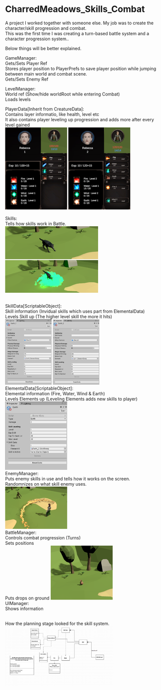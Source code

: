 # CharredMeadows_Skills_Combat
A project I worked together with someone else. My job was to create the character/skill progression and combat.<br>
This was the first time I was creating a turn-based battle system and a character progression system.. <br>

Below things will be better explained. 



GameManager: <br>
Gets/Sets Player Ref <br>
Stores player position to PlayerPrefs to save player position while jumping between main world and combat scene. <br>
Gets/Sets Enemy Ref<br>

LevelManager:<br>
World ref (Show/hide worldRoot while entering Combat) <br>
Loads levels<br>

PlayerData[Inherit from CreatureData]:<br>
Contains layer informatio, like health, level etc<br>
It also contains player leveling up progression and adds more after every level gained<br>
<img src="Img/PlayerProgression_Lvl1.png" width="200">
<img src="Img/PlayerProgression_Lvl2.png" width="200">
<br>
<br>
Skills:<br>
Tells how skills work in Battle.<br>
<img src="Img/wolf.png" width="300">
<img src="Img/skillusedwolf.png" width="300">

<br>
SkillData[ScriptableObject]:<br>
Skill information (Invidual skills which uses part from ElementalData)<br>
Levels Skill up (The higher level skill the more it hits)<br>
<img src="Img/skill.png" width="150"> 
<img src="Img/Level_2_Skill.png" width="150">


<br>
ElementalData[ScriptableObject]:<br>
Elemental information (Fire, Water, Wind & Earth)<br>
Levels Elements up (Leveling Elements adds new skills to player)<br>
<img src="Img/scriptableObj_Elem.png" width="200">


 <br>
EnemyManager:<br>
Puts enemy skills in use and tells how it works on the screen.<br>
Randomnizes on what skill enemy uses. <br>
<img src="Img/enemyskillOnplayer.png" width="200">

<br>
BattleManager:<br>
Controls combat progression (Turns)<br>
Sets positions<br>
Puts drops on ground
<img src="Img/enemydeath.png" width="200">
<br>
UIManager:<br>
Shows information<br>
<br>

How the planning stage looked for the skill system. <br>
<img src="Img/Screenshot_2.png" width="350">
